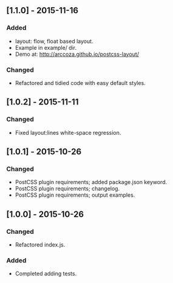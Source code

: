 ## [1.1.0] - 2015-11-16
### Added
- layout: flow, float based layout.
- Example in example/ dir.
- Demo at: http://arccoza.github.io/postcss-layout/

### Changed
- Refactored and tidied code with easy default styles.


## [1.0.2] - 2015-11-11
### Changed
- Fixed layout:lines white-space regression.

## [1.0.1] - 2015-10-26
### Changed
- PostCSS plugin requirements; added package.json keyword.
- PostCSS plugin requirements; changelog.
- PostCSS plugin requirements; output examples.

## [1.0.0] - 2015-10-26
### Changed
- Refactored index.js.

### Added
- Completed adding tests.
